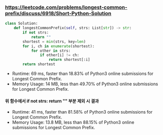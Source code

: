 ### https://leetcode.com/problems/longest-common-prefix/discuss/6918/Short-Python-Solution

```python
class Solution:
    def longestCommonPrefix(self, strs: List[str]) -> str:
        if not strs:
            return ""
        shortest = min(strs, key=len)
        for i, ch in enumerate(shortest):
            for other in strs:
                if other[i] != ch:
                    return shortest[:i]
        return shortest
```

- Runtime: 69 ms, faster than 18.83% of Python3 online submissions for Longest Common Prefix.
- Memory Usage: 14 MB, less than 49.70% of Python3 online submissions for Longest Common Prefix.

#### 위 함수에서 if not strs: return "" 부분 제외 시 결과
- Runtime: 41 ms, faster than 81.58% of Python3 online submissions for Longest Common Prefix.
- Memory Usage: 13.8 MB, less than 88.15% of Python3 online submissions for Longest Common Prefix.
